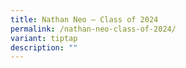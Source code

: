 ```yaml
---
title: Nathan Neo – Class of 2024
permalink: /nathan-neo-class-of-2024/
variant: tiptap
description: ""
---
```

